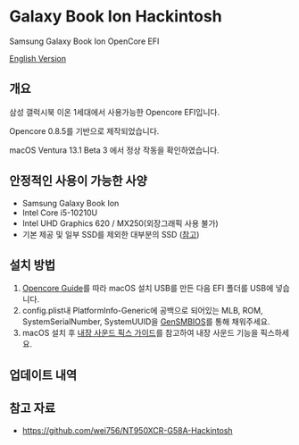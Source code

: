 # Galaxy Book Ion Hackintosh
 Samsung Galaxy Book Ion OpenCore EFI
 
[English Version](./README-ENG.md)

## 개요
삼성 갤럭시북 이온 1세대에서 사용가능한 Opencore EFI입니다.

Opencore 0.8.5를 기반으로 제작되었습니다.

macOS Ventura 13.1 Beta 3 에서 정상 작동을 확인하였습니다.

## 안정적인 사용이 가능한 사양
- Samsung Galaxy Book Ion
- Intel Core i5-10210U
- Intel UHD Graphics 620 / MX250(외장그래픽 사용 불가)
- 기본 제공 및 일부 SSD를 제외한 대부분의 SSD ([참고](https://dortania.github.io/Anti-Hackintosh-Buyers-Guide/Storage.html))

## 설치 방법
1. [Opencore Guide](https://dortania.github.io/OpenCore-Install-Guide/installer-guide/winblows-install.html)를 따라 macOS 설치 USB를 만든 다음 EFI 폴더를 USB에 넣습니다.
2. config.plist내 PlatformInfo-Generic에 공백으로 되어있는 MLB, ROM, SystemSerialNumber, SystemUUID을 [GenSMBIOS](https://github.com/corpnewt/GenSMBIOS)를 통해 채워주세요.
3. macOS 설치 후 [내장 사운드 픽스 가이드](./Audio%20patch)를 참고하여 내장 사운드 기능을 픽스하세요.

## 업데이트 내역


## 참고 자료
- https://github.com/wei756/NT950XCR-G58A-Hackintosh
